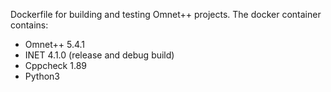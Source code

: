 Dockerfile for building and testing Omnet++ projects. The docker container contains:

- Omnet++ 5.4.1
- INET 4.1.0 (release and debug build)
- Cppcheck 1.89
- Python3
